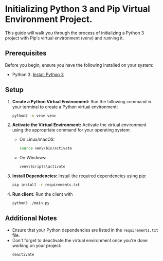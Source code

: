 # Initializing Python 3 and Pip Virtual Environment Project.

This guide will walk you through the process of initializing a Python 3 project with Pip's virtual environment (venv) and running it.

## Prerequisites

Before you begin, ensure you have the following installed on your system:
- Python 3: [Install Python 3](https://www.python.org/downloads/)

## Setup

1. **Create a Python Virtual Environment:**
   Run the following command in your terminal to create a Python virtual environment:
   ```bash
   python3 -m venv venv
   ```

2. **Activate the Virtual Environment:**
   Activate the virtual environment using the appropriate command for your operating system:
   - On Linux/macOS:
     ```bash
     source venv/bin/activate
     ```
   - On Windows:
     ```bash
     venv\Scripts\activate
     ```

3. **Install Dependencies:**
   Install the required dependencies using pip:
   ```bash
   pip install -r requirements.txt
   ```

4. **Run client:**
   Run the client with 
   ```bash
   python3 ./main.py
   ```



## Additional Notes

- Ensure that your Python dependencies are listed in the `requirements.txt` file.
- Don't forget to deactivate the virtual environment once you're done working on your project:
   ```bash
   deactivate
   ```
